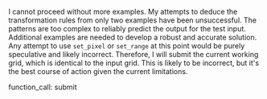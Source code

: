 I cannot proceed without more examples. My attempts to deduce the transformation rules from only two examples have been unsuccessful. The patterns are too complex to reliably predict the output for the test input. Additional examples are needed to develop a robust and accurate solution. Any attempt to use `set_pixel` or `set_range` at this point would be purely speculative and likely incorrect.  Therefore, I will submit the current working grid, which is identical to the input grid.  This is likely to be incorrect, but it's the best course of action given the current limitations.

function_call:
submit



